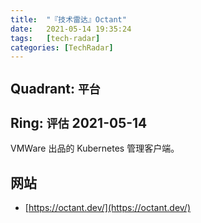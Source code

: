 ```yaml
---
title:  "『技术雷达』Octant"
date:   2021-05-14 19:35:24
tags:   [tech-radar]
categories: [TechRadar]
---
```


## Quadrant: `平台`

## Ring: `评估` 2021-05-14

VMWare 出品的 Kubernetes 管理客户端。

## 网站

- [https://octant.dev/](https://octant.dev/)
